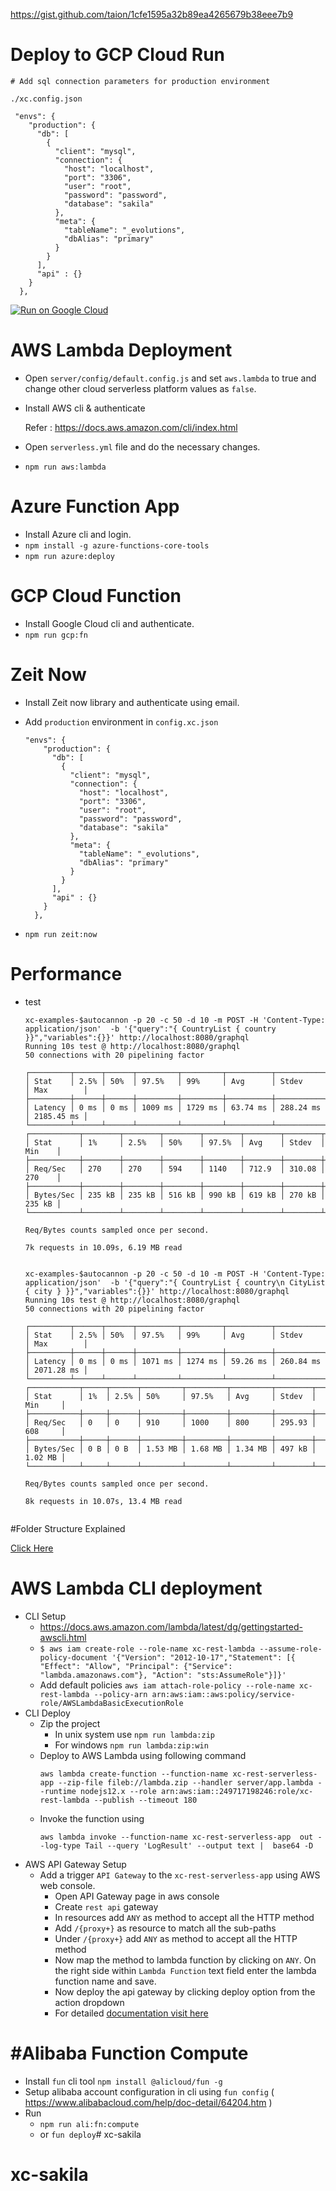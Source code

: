 https://gist.github.com/taion/1cfe1595a32b89ea4265679b38eee7b9


# Deploy to GCP Cloud Run 

```
# Add sql connection parameters for production environment

./xc.config.json
```

```
 "envs": {
    "production": {
      "db": [
        {
          "client": "mysql",
          "connection": {
            "host": "localhost",
            "port": "3306",
            "user": "root",
            "password": "password",
            "database": "sakila"
          },
          "meta": {
            "tableName": "_evolutions",
            "dbAlias": "primary"
          }
        }
      ],
      "api" : {}
    }
  },
```


[![Run on Google Cloud](https://deploy.cloud.run/button.svg)](https://deploy.cloud.run)



# AWS Lambda Deployment

- Open `server/config/default.config.js` and set `aws.lambda` to true and change other cloud serverless platform values as `false`.
- Install AWS cli & authenticate

    Refer : https://docs.aws.amazon.com/cli/index.html
    
- Open `serverless.yml` file and do  the  necessary changes.
- `npm run aws:lambda`

# Azure Function App

- Install Azure cli and login.
- `npm install -g azure-functions-core-tools`
- `npm run azure:deploy`

# GCP Cloud Function

- Install Google Cloud cli and authenticate.
- `npm run gcp:fn`


# Zeit Now


- Install Zeit now library and authenticate using email.
- Add `production` environment in `config.xc.json`
 
    ```
    "envs": {
        "production": {
          "db": [
            {
              "client": "mysql",
              "connection": {
                "host": "localhost",
                "port": "3306",
                "user": "root",
                "password": "password",
                "database": "sakila"
              },
              "meta": {
                "tableName": "_evolutions",
                "dbAlias": "primary"
              }
            }
          ],
          "api" : {}
        }
      },
    ```
- `npm run zeit:now`

# Performance





- test

    ```
    xc-examples-$autocannon -p 20 -c 50 -d 10 -m POST -H 'Content-Type: application/json'  -b '{"query":"{ CountryList { country }}","variables":{}}' http://localhost:8080/graphql 
    Running 10s test @ http://localhost:8080/graphql
    50 connections with 20 pipelining factor
    
    ┌─────────┬──────┬──────┬─────────┬─────────┬──────────┬───────────┬────────────┐
    │ Stat    │ 2.5% │ 50%  │ 97.5%   │ 99%     │ Avg      │ Stdev     │ Max        │
    ├─────────┼──────┼──────┼─────────┼─────────┼──────────┼───────────┼────────────┤
    │ Latency │ 0 ms │ 0 ms │ 1009 ms │ 1729 ms │ 63.74 ms │ 288.24 ms │ 2185.45 ms │
    └─────────┴──────┴──────┴─────────┴─────────┴──────────┴───────────┴────────────┘
    ┌───────────┬────────┬────────┬────────┬────────┬────────┬────────┬────────┐
    │ Stat      │ 1%     │ 2.5%   │ 50%    │ 97.5%  │ Avg    │ Stdev  │ Min    │
    ├───────────┼────────┼────────┼────────┼────────┼────────┼────────┼────────┤
    │ Req/Sec   │ 270    │ 270    │ 594    │ 1140   │ 712.9  │ 310.08 │ 270    │
    ├───────────┼────────┼────────┼────────┼────────┼────────┼────────┼────────┤
    │ Bytes/Sec │ 235 kB │ 235 kB │ 516 kB │ 990 kB │ 619 kB │ 270 kB │ 235 kB │
    └───────────┴────────┴────────┴────────┴────────┴────────┴────────┴────────┘
    
    Req/Bytes counts sampled once per second.
    
    7k requests in 10.09s, 6.19 MB read
      
      
    xc-examples-$autocannon -p 20 -c 50 -d 10 -m POST -H 'Content-Type: application/json'  -b '{"query":"{ CountryList { country\n CityList { city } }}","variables":{}}' http://localhost:8080/graphql 
    Running 10s test @ http://localhost:8080/graphql
    50 connections with 20 pipelining factor
    
    ┌─────────┬──────┬──────┬─────────┬─────────┬──────────┬───────────┬────────────┐
    │ Stat    │ 2.5% │ 50%  │ 97.5%   │ 99%     │ Avg      │ Stdev     │ Max        │
    ├─────────┼──────┼──────┼─────────┼─────────┼──────────┼───────────┼────────────┤
    │ Latency │ 0 ms │ 0 ms │ 1071 ms │ 1274 ms │ 59.26 ms │ 260.84 ms │ 2071.28 ms │
    └─────────┴──────┴──────┴─────────┴─────────┴──────────┴───────────┴────────────┘
    ┌───────────┬─────┬──────┬─────────┬─────────┬─────────┬────────┬─────────┐
    │ Stat      │ 1%  │ 2.5% │ 50%     │ 97.5%   │ Avg     │ Stdev  │ Min     │
    ├───────────┼─────┼──────┼─────────┼─────────┼─────────┼────────┼─────────┤
    │ Req/Sec   │ 0   │ 0    │ 910     │ 1000    │ 800     │ 295.93 │ 608     │
    ├───────────┼─────┼──────┼─────────┼─────────┼─────────┼────────┼─────────┤
    │ Bytes/Sec │ 0 B │ 0 B  │ 1.53 MB │ 1.68 MB │ 1.34 MB │ 497 kB │ 1.02 MB │
    └───────────┴─────┴──────┴─────────┴─────────┴─────────┴────────┴─────────┘
    
    Req/Bytes counts sampled once per second.
    
    8k requests in 10.07s, 13.4 MB read

    
    ```


#Folder Structure Explained

[Click Here](https://xgenecloud.com/project-structure-gql)





# AWS Lambda CLI deployment


- CLI Setup
    - https://docs.aws.amazon.com/lambda/latest/dg/gettingstarted-awscli.html
    - `$ aws iam create-role --role-name xc-rest-lambda --assume-role-policy-document '{"Version": "2012-10-17","Statement": [{ "Effect": "Allow", "Principal": {"Service": "lambda.amazonaws.com"}, "Action": "sts:AssumeRole"}]}'`
    - Add default policies `aws iam attach-role-policy --role-name xc-rest-lambda --policy-arn arn:aws:iam::aws:policy/service-role/AWSLambdaBasicExecutionRole`
- CLI Deploy
    - Zip the project 
        - In unix system use  `npm run lambda:zip`
        - For windows `npm run lambda:zip:win`
    - Deploy to AWS Lambda using following command
        ```
        aws lambda create-function --function-name xc-rest-serverless-app --zip-file fileb://lambda.zip --handler server/app.lambda --runtime nodejs12.x --role arn:aws:iam::249717198246:role/xc-rest-lambda --publish --timeout 180
        ```
    - Invoke the function using 
        ```
        aws lambda invoke --function-name xc-rest-serverless-app  out --log-type Tail --query 'LogResult' --output text |  base64 -D
        ```
- AWS API Gateway Setup
    - Add a trigger `API Gateway` to the `xc-rest-serverless-app` using AWS web console.
        - Open API Gateway page in aws console
        - Create `rest api` gateway
        - In resources add `ANY` as method to accept all the HTTP method
        - Add `/{proxy+}` as resource to match all the sub-paths
        - Under `/{proxy+}` add `ANY` as method to accept all the HTTP method
        - Now map the method to lambda function by clicking on `ANY`. On the right side within `Lambda Function` text field enter the lambda function name and save.
        - Now deploy the api gateway by clicking deploy option from the action dropdown
        - For detailed [documentation visit here](https://docs.aws.amazon.com/apigateway/latest/developerguide/apigateway-getting-started-with-rest-apis.html)
  
# #Alibaba Function Compute 

- Install `fun` cli tool `npm install @alicloud/fun -g`
- Setup alibaba account configuration in cli using `fun config` ( https://www.alibabacloud.com/help/doc-detail/64204.htm )
- Run 
    - `npm run ali:fn:compute`
    - or `fun deploy`# xc-sakila
# xc-sakila

